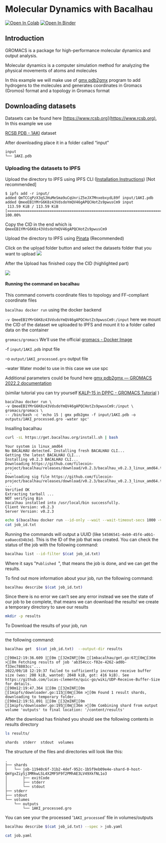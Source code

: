 # Molecular Dynamics with Bacalhau


[![Open In Colab](https://colab.research.google.com/assets/colab-badge.svg)](https://colab.research.google.com/github/bacalhau-project/examples/blob/main/Gromacs/BIDS/index.ipynb)
[![Open In Binder](https://mybinder.org/badge.svg)](https://mybinder.org/v2/gh/bacalhau-project/examples/HEAD?labpath=miscellaneous/Gromacs/index.ipynb)

## Introduction

GROMACS is a package for high-performance molecular dynamics and output analysis.

Molecular dynamics is a computer simulation method for analyzing the physical movements of atoms and molecules

In this example we will make use of [gmx pdb2gmx](https://manual.gromacs.org/documentation/current/onlinehelp/gmx-pdb2gmx.html#description) program to add hydrogens to the molecules and generates coordinates in Gromacs (Gromos) format and a topology in Gromacs format



## **Downloading datasets**

Datasets can be found here [https://www.rcsb.org](https://www.rcsb.org), In this example we use 

[RCSB PDB - 1AKI](https://www.rcsb.org/structure/1AKI) dataset

After downloading place it in a folder called “input”


```
input
└── 1AKI.pdb
```



### **Uploading the datasets to IPFS**

Upload the directory to IPFS using IPFS CLI ([Installation Instructions](https://docs.ipfs.tech/install/command-line/#official-distributions)) [Not recommended]


```
$ ipfs add -r input/
added QmTCCqPzX3qSJHuMeSma9uCqUnriZ5eJX7MnxebxydL89f input/1AKI.pdb
added QmeeEB1YMrG6K8z43VdsdoYmQV46gAPQCHotZs9pwusCm9 input
 113.59 KiB / 113.59 KiB [============================================================================================] 100.00%
```


Copy the CID in the end which is `QmeeEB1YMrG6K8z43VdsdoYmQV46gAPQCHotZs9pwusCm9 `

Upload the directory to IPFS using [Pinata](https://app.pinata.cloud/) (Recommended)

Click on the upload folder button and select the datasets folder that you want to upload
![](https://i.imgur.com/TfNP9Lv.png)

After the Upload has finished copy the CID (highlighted part)

![](https://i.imgur.com/WO6QlN4.png)



#### **Running the command on bacalhau**

This command converts coordinate files to topology and FF-compliant coordinate files

`bacalhau docker run` using the docker backend

`-v QmeeEB1YMrG6K8z43VdsdoYmQV46gAPQCHotZs9pwusCm9:/input` here we mount the CID of the dataset we uploaded to IPFS and mount it to a folder called data on the container

`gromacs/gromacs` We’ll use the official [gromacs - Docker Image](https://hub.docker.com/r/gromacs/gromacs) 

-f `input/1AKI.pdb` input file

-o `output/1AKI_processed.gro` output file

-water Water model to use in this case we use spc

Additional parameters could be found here [gmx pdb2gmx — GROMACS 2022.2 documentation](https://manual.gromacs.org/documentation/current/onlinehelp/gmx-pdb2gmx.html) 

 (similar tutorial you can try yourself [KALP-15 in DPPC - GROMACS Tutorial](http://www.mdtutorials.com/gmx/membrane_protein/01_pdb2gmx.html) )


```
bacalhau docker run \
-v QmeeEB1YMrG6K8z43VdsdoYmQV46gAPQCHotZs9pwusCm9:/input \
gromacs/gromacs \
-- /bin/bash -c 'echo 15 | gmx pdb2gmx -f input/1AKI.pdb -o outputs/1AKI_processed.gro -water spc'
```

Insalling bacalhau


```bash
curl -sL https://get.bacalhau.org/install.sh | bash
```

    Your system is linux_amd64
    No BACALHAU detected. Installing fresh BACALHAU CLI...
    Getting the latest BACALHAU CLI...
    Installing v0.2.3 BACALHAU CLI...
    Downloading https://github.com/filecoin-project/bacalhau/releases/download/v0.2.3/bacalhau_v0.2.3_linux_amd64.tar.gz ...
    Downloading sig file https://github.com/filecoin-project/bacalhau/releases/download/v0.2.3/bacalhau_v0.2.3_linux_amd64.tar.gz.signature.sha256 ...
    Verified OK
    Extracting tarball ...
    NOT verifying Bin
    bacalhau installed into /usr/local/bin successfully.
    Client Version: v0.2.3
    Server Version: v0.2.3



```bash
echo $(bacalhau docker run --id-only --wait --wait-timeout-secs 1000 -v QmeeEB1YMrG6K8z43VdsdoYmQV46gAPQCHotZs9pwusCm9:/input gromacs/gromacs -- /bin/bash -c 'echo 15 | gmx pdb2gmx -f input/1AKI.pdb -o outputs/1AKI_processed.gro -water spc') > job_id.txt
cat job_id.txt
```


Running the commands will output a UUID (like `54506541-4eb9-45f4-a0b1-ea0aecd34b3e`). This is the ID of the job that was created. You can check the status of the job with the following command:



```bash
bacalhau list --id-filter $(cat job_id.txt)
```


Where it says "`Published `", that means the job is done, and we can get the results.

To find out more information about your job, run the following command:


```bash
bacalhau describe $(cat job_id.txt)
```

Since there is no error we can’t see any error instead we see the state of our job to be complete, that means 
we can download the results!
we create a temporary directory to save our results


```bash
mkdir -p results
```

To Download the results of your job, run 

---

the following command:


```bash
bacalhau get  $(cat job_id.txt)  --output-dir results
```

    [90m12:19:36.609 |[0m [32mINF[0m [1mbacalhau/get.go:67[0m[36m >[0m Fetching results of job 'ab354ccc-f02e-4262-ad0b-f33ec78803cc'...
    2022/09/18 12:19:37 failed to sufficiently increase receive buffer size (was: 208 kiB, wanted: 2048 kiB, got: 416 kiB). See https://github.com/lucas-clemente/quic-go/wiki/UDP-Receive-Buffer-Size for details.
    [90m12:19:47.364 |[0m [32mINF[0m [1mipfs/downloader.go:115[0m[36m >[0m Found 1 result shards, downloading to temporary folder.
    [90m12:19:51.091 |[0m [32mINF[0m [1mipfs/downloader.go:195[0m[36m >[0m Combining shard from output volume 'outputs' to final location: '/content/results'


After the download has finished you should 
see the following contents in results directory


```bash
ls results/
```

    shards	stderr	stdout	volumes



The structure of the files and directories will look like this:


```
.
├── shards
│   └── job-11940c6f-31b2-4def-952c-1b5f9eb09e4e-shard-0-host-QmYgxZiySj3MRkwLSL4X2MF5F9f2PMhAE3LV49XkfNL1o3
│       ├── exitCode
│       ├── stderr
│       └── stdout
├── stderr
├── stdout
└── volumes
    └── outputs
        └── 1AKI_processed.gro
```


You can see your the processed ‘`1AKI_processed`’ file in volumes/outputs



```bash
bacalhau describe $(cat job_id.txt) --spec > job.yaml
```


```bash
cat job.yaml
```
